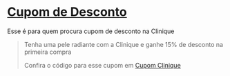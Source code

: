 # [Cupom de Desconto](https://github.com/CupomDeDesconto/Promocoes/blob/main/README.md)
Esse é para quem procura cupom de desconto na Clinique
<blockquote cite="https://asasdodesconto.com/desconto/tenha-uma-pele-radiante-com-a-clinique-e-ganhe-15-de-desconto-na-primeira-compra-2082949"><p>Tenha uma pele radiante com a Clinique e ganhe 15% de desconto na primeira compra</p><footer>Confira o código para esse cupom em <a href="https://asasdodesconto.com/desconto/tenha-uma-pele-radiante-com-a-clinique-e-ganhe-15-de-desconto-na-primeira-compra-2082949">Cupom Clinique</a></footer></blockquote>